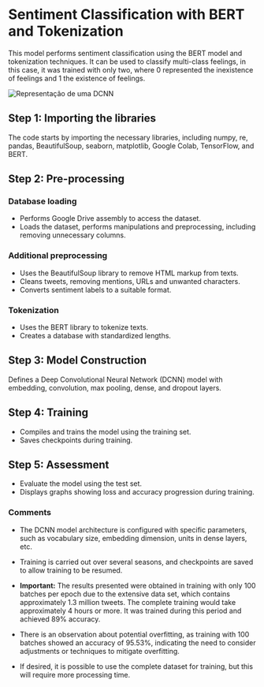 # Sentiment Classification with BERT and Tokenization

This model performs sentiment classification using the BERT model and tokenization techniques. It can be used to classify multi-class feelings, in this case, it was trained with only two, where 0 represented the inexistence of feelings and 1 the existence of feelings.

![Representação de uma DCNN](https://cdn.discordapp.com/attachments/1184622679685333042/1196083127135768726/Screenshot_7.png?ex=65b65637&is=65a3e137&hm=4a3cea4949ce110254ee1e4e3dd1bf341d37b5da9c8c6e1f0b532731bc38bf36&)

## Step 1: Importing the libraries

The code starts by importing the necessary libraries, including numpy, re, pandas, BeautifulSoup, seaborn, matplotlib, Google Colab, TensorFlow, and BERT.

## Step 2: Pre-processing

### Database loading

- Performs Google Drive assembly to access the dataset.
- Loads the dataset, performs manipulations and preprocessing, including removing unnecessary columns.

### Additional preprocessing

- Uses the BeautifulSoup library to remove HTML markup from texts.
- Cleans tweets, removing mentions, URLs and unwanted characters.
- Converts sentiment labels to a suitable format.

### Tokenization

- Uses the BERT library to tokenize texts.
- Creates a database with standardized lengths.

## Step 3: Model Construction

Defines a Deep Convolutional Neural Network (DCNN) model with embedding, convolution, max pooling, dense, and dropout layers.

## Step 4: Training

- Compiles and trains the model using the training set.
- Saves checkpoints during training.

## Step 5: Assessment

- Evaluate the model using the test set.
- Displays graphs showing loss and accuracy progression during training.

### Comments

- The DCNN model architecture is configured with specific parameters, such as vocabulary size, embedding dimension, units in dense layers, etc.

- Training is carried out over several seasons, and checkpoints are saved to allow training to be resumed.

- **Important:** The results presented were obtained in training with only 100 batches per epoch due to the extensive data set, which contains approximately 1.3 million tweets. The complete training would take approximately 4 hours or more. It was trained during this period and achieved 89% accuracy.

- There is an observation about potential overfitting, as training with 100 batches showed an accuracy of 95.53%, indicating the need to consider adjustments or techniques to mitigate overfitting.

- If desired, it is possible to use the complete dataset for training, but this will require more processing time.
